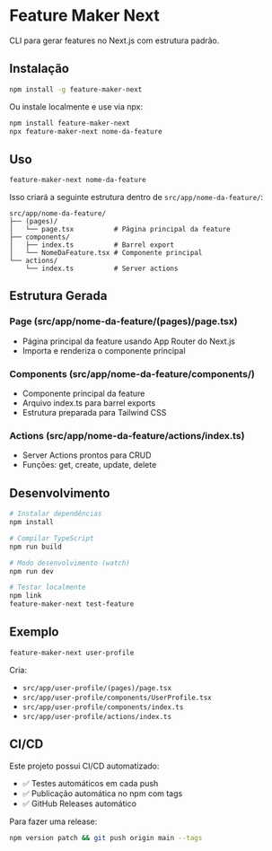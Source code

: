 # Feature Maker Next

CLI para gerar features no Next.js com estrutura padrão.

## Instalação

```bash
npm install -g feature-maker-next
```

Ou instale localmente e use via npx:

```bash
npm install feature-maker-next
npx feature-maker-next nome-da-feature
```

## Uso

```bash
feature-maker-next nome-da-feature
```

Isso criará a seguinte estrutura dentro de `src/app/nome-da-feature/`:

```
src/app/nome-da-feature/
├── (pages)/
│   └── page.tsx          # Página principal da feature
├── components/
│   ├── index.ts          # Barrel export
│   └── NomeDaFeature.tsx # Componente principal
└── actions/
    └── index.ts          # Server actions
```

## Estrutura Gerada

### Page (src/app/nome-da-feature/(pages)/page.tsx)
- Página principal da feature usando App Router do Next.js
- Importa e renderiza o componente principal

### Components (src/app/nome-da-feature/components/)
- Componente principal da feature
- Arquivo index.ts para barrel exports
- Estrutura preparada para Tailwind CSS

### Actions (src/app/nome-da-feature/actions/index.ts)
- Server Actions prontos para CRUD
- Funções: get, create, update, delete

## Desenvolvimento

```bash
# Instalar dependências
npm install

# Compilar TypeScript
npm run build

# Modo desenvolvimento (watch)
npm run dev

# Testar localmente
npm link
feature-maker-next test-feature
```

## Exemplo

```bash
feature-maker-next user-profile
```

Cria:
- `src/app/user-profile/(pages)/page.tsx`
- `src/app/user-profile/components/UserProfile.tsx`
- `src/app/user-profile/components/index.ts`
- `src/app/user-profile/actions/index.ts`

## CI/CD

Este projeto possui CI/CD automatizado:
- ✅ Testes automáticos em cada push
- ✅ Publicação automática no npm com tags
- ✅ GitHub Releases automático

Para fazer uma release:
```bash
npm version patch && git push origin main --tags
```